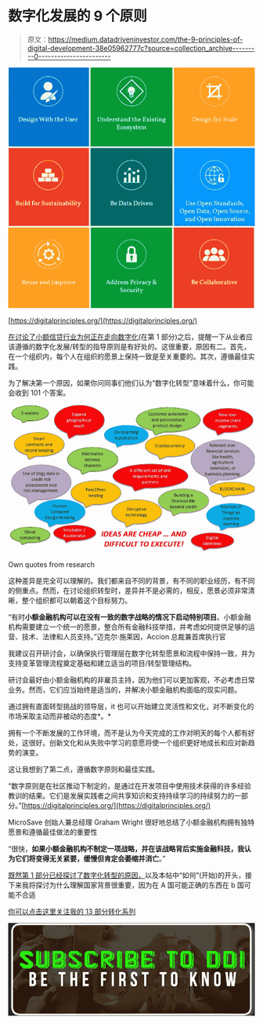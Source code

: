 # 数字化发展的 9 个原则

> 原文：<https://medium.datadriveninvestor.com/the-9-principles-of-digital-development-38e05962777c?source=collection_archive---------0----------------------->

![](img/680fb09b270954fbd67aaa304b678733.png)

[https://digitalprinciples.org/](https://digitalprinciples.org/)

[在讨论了小额信贷行业为何正在走向数字化](https://medium.com/@chrisstatham_13858/digital-transformation-the-how-why-when-808a7bc244ef)(在第 1 部分)之后，提醒一下从业者应该遵循的数字化发展/转型的指导原则是有好处的。这很重要，原因有二。首先，在一个组织内，每个人在组织的愿景上保持一致是至关重要的。其次，遵循最佳实践。

为了解决第一个原因，如果你问同事们他们认为“数字化转型”意味着什么，你可能会收到 101 个答案。

![](img/a7edeb833b0de382cd2a633351d4293a.png)

Own quotes from research

这种差异是完全可以理解的。我们都来自不同的背景，有不同的职业经历，有不同的侧重点。然而，在讨论组织转型时，差异并不是必需的，相反，愿景必须非常清晰，整个组织都可以朝着这个目标努力。

“有时**小额金融机构可以在没有一致的数字战略的情况下启动特别项目**。小额金融机构需要建立一个统一的愿景，整合所有金融科技举措，并考虑如何提供足够的运营、技术、法律和人员支持。”迈克尔·施莱因，Accion 总裁兼首席执行官

我建议召开研讨会，以确保执行管理层在数字化转型愿景和流程中保持一致，并为支持变革管理流程奠定基础和建立适当的项目/转型管理结构。

研讨会最好由小额金融机构的非雇员主持，因为他们可以更加客观，不必考虑日常业务。然而，它们应当始终是适当的，并解决小额金融机构面临的现实问题。

通过拥有直面转型挑战的领导层，it 也可以开始建立灵活性和文化，对不断变化的市场采取主动而非被动的态度*。*

拥有一个不断发展的工作环境，而不是认为今天完成的工作对明天的每个人都有好处，这很好。创新文化和从失败中学习的意愿将使一个组织更好地成长和应对新趋势的演变。

这让我想到了第二点，遵循数字原则和最佳实践。

“数字原则是在社区推动下制定的，是通过在开发项目中使用技术获得的许多经验教训的结果。它们是发展实践者之间共享知识和支持持续学习的持续努力的一部分。”[https://digitalprinciples.org/](https://digitalprinciples.org/)

MicroSave 创始人兼总经理 Graham Wright 很好地总结了小额金融机构拥有独特愿景和遵循最佳做法的重要性

“很快，**如果小额金融机构不制定一项战略，并在该战略背后实施金融科技，我认为它们将变得无关紧要，缓慢但肯定会萎缩并消亡**。”

[既然第 1 部分已经探讨了数字化转型的原因，](https://medium.com/@chrisstatham_13858/digital-transformation-the-how-why-when-808a7bc244ef)以及本帖中“如何”(开始)的开头，接下来我将探讨为什么理解国家背景很重要，因为在 A 国可能正确的东西在 b 国可能不合适

[你可以点击这里关注我的 13 部分转化系列](https://medium.com/series/digital-transformation-99b424533220)

[![](img/def0c6e14716b2643ecfc53640b95d1b.png)](http://eepurl.com/dw5NFP)